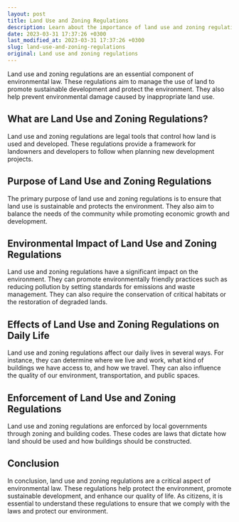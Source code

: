 ```yaml
---
layout: post
title: Land Use and Zoning Regulations
description: Learn about the importance of land use and zoning regulations in environmental law and how they affect our daily lives.
date: 2023-03-31 17:37:26 +0300
last_modified_at: 2023-03-31 17:37:26 +0300
slug: land-use-and-zoning-regulations
original: Land use and zoning regulations
---
```

Land use and zoning regulations are an essential component of environmental law. These regulations aim to manage the use of land to promote sustainable development and protect the environment. They also help prevent environmental damage caused by inappropriate land use.

## What are Land Use and Zoning Regulations?
Land use and zoning regulations are legal tools that control how land is used and developed. These regulations provide a framework for landowners and developers to follow when planning new development projects.

## Purpose of Land Use and Zoning Regulations
The primary purpose of land use and zoning regulations is to ensure that land use is sustainable and protects the environment. They also aim to balance the needs of the community while promoting economic growth and development.

## Environmental Impact of Land Use and Zoning Regulations
Land use and zoning regulations have a significant impact on the environment. They can promote environmentally friendly practices such as reducing pollution by setting standards for emissions and waste management. They can also require the conservation of critical habitats or the restoration of degraded lands.

## Effects of Land Use and Zoning Regulations on Daily Life
Land use and zoning regulations affect our daily lives in several ways. For instance, they can determine where we live and work, what kind of buildings we have access to, and how we travel. They can also influence the quality of our environment, transportation, and public spaces.

## Enforcement of Land Use and Zoning Regulations
Land use and zoning regulations are enforced by local governments through zoning and building codes. These codes are laws that dictate how land should be used and how buildings should be constructed.

## Conclusion
In conclusion, land use and zoning regulations are a critical aspect of environmental law. These regulations help protect the environment, promote sustainable development, and enhance our quality of life. As citizens, it is essential to understand these regulations to ensure that we comply with the laws and protect our environment.